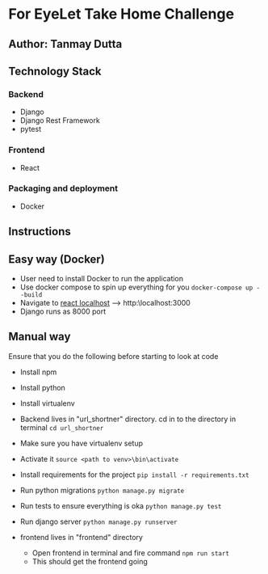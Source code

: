 # For EyeLet Take Home Challenge

## Author: Tanmay Dutta

## Technology Stack

### Backend

- Django
- Django Rest Framework
- pytest

### Frontend

- React

### Packaging and deployment

- Docker

## Instructions

## Easy way (Docker)

- User need to install Docker to run the application
- Use docker compose to spin up everything for you `docker-compose up --build`
- Navigate to [react localhost](http:\\localhost:3000)  --> http:\\localhost:3000
- Django runs as 8000 port

## Manual way

Ensure that you do the following before starting to look at code

- Install npm
- Install python
- Install virtualenv


- Backend lives in "url_shortner" directory. cd in to the directory in terminal `cd url_shortner`

- Make sure you have virtualenv setup
- Activate it `source <path to venv>\bin\activate`
- Install requirements for the project `pip install -r requirements.txt`
- Run python migrations `python manage.py migrate`
- Run tests to ensure everything is oka `python manage.py test`
- Run django server `python manage.py runserver`


- frontend lives in "frontend" directory
  - Open frontend in terminal and fire command `npm run start`
  - This should get the frontend going
